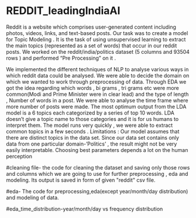 # REDDIT_leadingIndiaAI
Reddit is a website which comprises user-generated content including photos, videos, links, and text-based posts.
Our task was to create a model  for Topic Modeling . It is the task of using unsupervised learning to extract the main topics 
(represented as a set of words) that occur in our reddit posts.
We worked on the reddit/india/politics  dataset (5 columns and 93504 rows ) and performed “Pre Processing” on it .

We implemented the different techniques of NLP to analyse various ways in which reddit data could be analysed. 
We were able to decide the domain on which we wanted to work through preprocessing of data. 
Through EDA we got the idea regarding which words , bi grams , tri grams etc were more common(Modi and Prime Minister  were in clear lead) 
and the type of length , Number of words in a post.
We were able to analyse the time frame where more number of posts were made. 
The most  optimum output from the LDA model is a 6 topics each categorized by a series of top 10 words. 
LDA doesn’t give a topic name to those categories and it is for us humans to interpret them. 
The model runs very quickly , we were able to extract common topics in a few seconds . 
Limitations :
Our model assumes that there are distinct topics in the data set. Since our data set contains only data from one particular domain-’Politics’ , the result might not be very easily interpretable. Choosing best parameters depends a lot  on the human perception

#cleaning file- the code for cleaning the dataset and saving only those rows and columns which we are going to use for further preprocessing , eda and modeling. Its output is saved in form of given "reddit" csv file.

#eda- The code for preprocessing,eda(except year/month/day distribution) and modeling of data.

#eda_time_distribution-year/month/day vs frequency distribution

